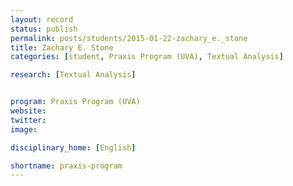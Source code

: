 ```yaml
---
layout: record
status: publish
permalink: posts/students/2015-01-22-zachary_e._stone
title: Zachary E. Stone
categories: [student, Praxis Program (UVA), Textual Analysis]

research: [Textual Analysis]


program: Praxis Program (UVA)
website: 
twitter:  
image: 

disciplinary_home: [English]

shortname: praxis-program
---
```


